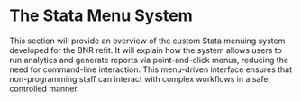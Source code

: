 # The Stata Menu System
This section will provide an overview of the custom Stata menuing system developed for the BNR refit. It will explain how the system allows users to run analytics and generate reports via point-and-click menus, reducing the need for command-line interaction. This menu-driven interface ensures that non-programming staff can interact with complex workflows in a safe, controlled manner.